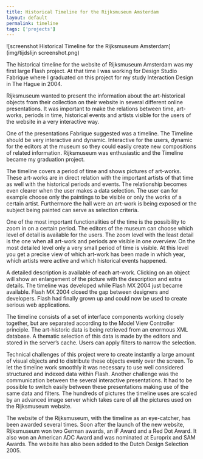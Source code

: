 ```yaml
---
title: Historical Timeline for the Rijksmuseum Amsterdam
layout: default
permalink: timeline
tags: ['projects']
---
```


![screenshot Historical Timeline for the Rijksmuseum Amsterdam](img/tijdslijn screenshot.png)

The historical timeline for the website of Rijksmuseum Amsterdam was my first large Flash
project. At that time I was working for Design Studio Fabrique where I graduated on this project
for my study Interaction Design in The Hague in 2004.

Rijksmuseum wanted to present the information about the art-historical objects from their
collection on their website in several different online presentations. It was important to make the
relations between time, art-works, periods in time, historical events and artists visible for the
users of the website in a very interactive way.

One of the presentations Fabrique suggested was a timeline. The Timeline should be very
interactive and dynamic. Interactive for the users, dynamic for the editors at the museum so they
could easily create new compositions of related information. Rijksmuseum was enthusiastic and
the Timeline became my graduation project.

The timeline covers a period of time and shows pictures of art-works. These art-works are in
direct relation with the important artists of that time as well with the historical periods and
events. The relationship becomes even clearer when the user makes a data selection. The user can
for example choose only the paintings to be visible or only the works of a certain artist.
Furthermore the hall were an art-work is being exposed or the subject being painted can serve as
selection criteria. 

One of the most important functionalities of the time is the possibility to zoom in on a certain
period. The editors of the museum can choose which level of detail is available for the users.
The zoom level with the least detail is the one when all art-work and periods are visible in one
overview. On the most detailed level only a very small period of time is visible. At this level you
get a precise view of which art-work has been made in which year, which artists were active and
which historical events happened.

A detailed description is available of each art-work. Clicking on an object will show an
enlargement of the picture with the description and extra details.
The timeline was developed while Flash MX 2004 just became available. Flash MX 2004 closed
the gap between designers and developers. Flash had finally grown up and could now be used to
create serious web applications.

The timeline consists of a set of interface components working closely together, but are separated
according to the Model View Controller principle. The art-historic data is being retrieved from an
enormous XML database. A thematic selection of this data is made by the editors and stored in
the server’s cache. Users can apply filters to narrow the selection.

Technical challenges of this project were to create instantly a large amount of visual objects and
to distribute these objects evenly over the screen. To let the timeline work smoothly it was
necessary to use well considered structured and indexed data within Flash. Another challenge was
the communication between the several interactive presentations. It had to be possible to switch
easily between these presentations making use of the same data and filters. The hundreds of
pictures the timeline uses are scaled by an advanced image server which takes care of all the
pictures used on the Rijksmuseum website.

The website of the Rijksmuseum, with the timeline as an eye-catcher, has been awarded several
times. Soon after the launch of the new website, Rijksmuseum won two German awards, an iF
Award and a Red Dot Award. It also won an American ADC Award and was nominated at
Europrix and SAM Awards. The website has also been added to the Dutch Design Selection 2005. 
